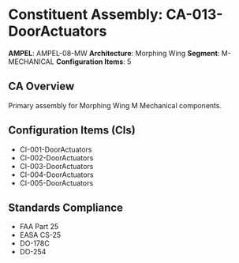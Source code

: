 # Constituent Assembly: CA-013-DoorActuators

**AMPEL**: AMPEL-08-MW
**Architecture**: Morphing Wing
**Segment**: M-MECHANICAL
**Configuration Items**: 5

## CA Overview
Primary assembly for Morphing Wing M Mechanical components.

## Configuration Items (CIs)
- CI-001-DoorActuators
- CI-002-DoorActuators
- CI-003-DoorActuators
- CI-004-DoorActuators
- CI-005-DoorActuators

## Standards Compliance
- FAA Part 25
- EASA CS-25
- DO-178C
- DO-254

